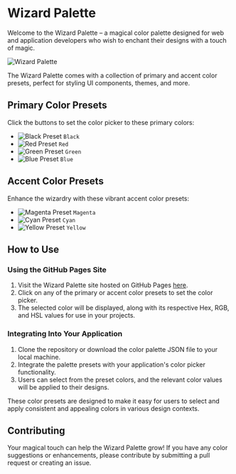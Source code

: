 # Wizard Palette

Welcome to the Wizard Palette – a magical color palette designed for web and application developers who wish to enchant their designs with a touch of magic.

![Wizard Palette](https://goldenlys.github.io/WizardPalette/images/preview.png)

The Wizard Palette comes with a collection of primary and accent color presets, perfect for styling UI components, themes, and more.

## Primary Color Presets

Click the buttons to set the color picker to these primary colors:

- ![Black Preset](https://via.placeholder.com/15/000000/000000.png) `Black`
- ![Red Preset](https://via.placeholder.com/15/ff0000/ff0000.png) `Red`
- ![Green Preset](https://via.placeholder.com/15/00ff00/00ff00.png) `Green`
- ![Blue Preset](https://via.placeholder.com/15/0000ff/0000ff.png) `Blue`

## Accent Color Presets

Enhance the wizardry with these vibrant accent color presets:

- ![Magenta Preset](https://via.placeholder.com/15/ff00ff/ff00ff.png) `Magenta`
- ![Cyan Preset](https://via.placeholder.com/15/00ffff/00ffff.png) `Cyan`
- ![Yellow Preset](https://via.placeholder.com/15/ffff00/ffff00.png) `Yellow`

## How to Use

### Using the GitHub Pages Site
1. Visit the Wizard Palette site hosted on GitHub Pages [here](https://goldenlys.github.io/WizardPalette).
2. Click on any of the primary or accent color presets to set the color picker.
3. The selected color will be displayed, along with its respective Hex, RGB, and HSL values for use in your projects.

### Integrating Into Your Application
1. Clone the repository or download the color palette JSON file to your local machine.
2. Integrate the palette presets with your application's color picker functionality.
3. Users can select from the preset colors, and the relevant color values will be applied to their designs.

These color presets are designed to make it easy for users to select and apply consistent and appealing colors in various design contexts.

## Contributing

Your magical touch can help the Wizard Palette grow! If you have any color suggestions or enhancements, please contribute by submitting a pull request or creating an issue.